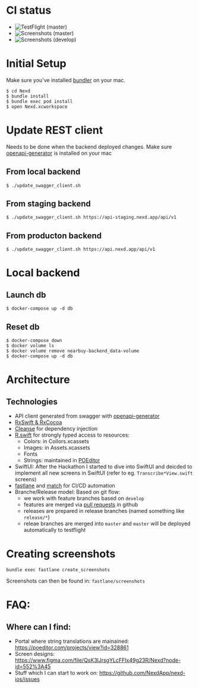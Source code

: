 # CI status

- ![TestFlight](https://github.com/NexdApp/nexd-ios/workflows/TestFlight/badge.svg?branch=develop) (master)
- ![Screenshots](https://github.com/NexdApp/nexd-ios/workflows/Screenshots/badge.svg?branch=master) (master)
- ![Screenshots](https://github.com/NexdApp/nexd-ios/workflows/Screenshots/badge.svg) (develop)

# Initial Setup

Make sure you've installed [bundler](https://bundler.io/) on your mac.

```
$ cd Nexd
$ bundle install
$ bundle exec pod install
$ open Nexd.xcworkspace
```

# Update REST client

Needs to be done when the backend deployed changes.
Make sure [openapi-generator](https://openapi-generator.tech/docs/faq-generators/) is installed on your mac

## From local backend

```
$ ./update_swagger_client.sh
```

## From staging backend

```
$ ./update_swagger_client.sh https://api-staging.nexd.app/api/v1
```

## From producton backend

```
$ ./update_swagger_client.sh https://api.nexd.app/api/v1
```

# Local backend

## Launch db

```
$ docker-compose up -d db
```

## Reset db

```
$ docker-compose down
$ docker volume ls
$ docker volume remove nearbuy-backend_data-volume
$ docker-compose up -d db
```

# Architecture

## Technologies

- API client generated from swagger with [openapi-generator](https://openapi-generator.tech/)
- [RxSwift & RxCocoa](https://github.com/ReactiveX/RxSwift)
- [Cleanse](https://github.com/square/Cleanse) for dependency injection
- [R.swift](https://github.com/mac-cain13/R.swift) for strongly typed access to resources:
  - Colors: in Collors.xcassets
  - Images: in Assets.xcassets
  - Fonts
  - Strings: maintained in [POEditor](https://poeditor.com)
- SwiftUI: After the Hackathon I started to dive into SwiftUI and deicded to implement all new screens in SwiftUI (refer to eg. `Transcribe*View.swift` screens)
- [fastlane](https://fastlane.tools/) and [match](https://docs.fastlane.tools/actions/match/) for CI/CD automation
- Branche/Release model: Based on git flow:
  - we work with feature branches based on `develop`
  - features are merged via [pull requests](https://github.com/NexdApp/nexd-ios/pulls) in github
  - releases are prepared in release branches (named something like `release/*`)
  - releae branches are merged into `master` and `master` will be deployed automatically to testflight

# Creating screenshots

```
bundle exec fastlane create_screenshots
```

Screenshots can then be found in: `fastlane/screenshots`

# FAQ:

## Where can I find:

- Portal where string translations are mainained: https://poeditor.com/projects/view?id=328861
- Screen designs: https://www.figma.com/file/QsK3lJrsgYLcFFIx49g23R/Nexd?node-id=552%3A45
- Stuff which I can start to work on: https://github.com/NexdApp/nexd-ios/issues

